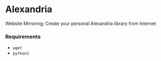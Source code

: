 # Alexandria

Website Mirroring; Create your personal Alexandria library from Internet

### Requirements
- `wget`
- `python3`

